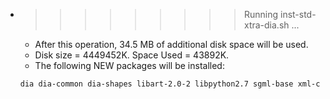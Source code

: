 * >>>>>>>>> Running inst-std-xtra-dia.sh ...
  * After this operation, 34.5 MB of additional disk space will be used.
  * Disk size = 4449452K. Space Used = 43892K.
  * The following NEW packages will be installed:
  ```bash
  dia dia-common dia-shapes libart-2.0-2 libpython2.7 sgml-base xml-core
  ```
